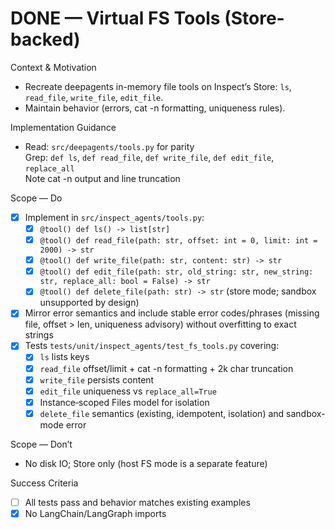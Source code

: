 # DONE — Virtual FS Tools (Store-backed)

Context & Motivation
- Recreate deepagents in-memory file tools on Inspect’s Store: `ls`, `read_file`, `write_file`, `edit_file`.
- Maintain behavior (errors, cat -n formatting, uniqueness rules).

Implementation Guidance
- Read: `src/deepagents/tools.py` for parity  
  Grep: `def ls`, `def read_file`, `def write_file`, `def edit_file`, `replace_all`  
  Note cat -n output and line truncation

Scope — Do
- [x] Implement in `src/inspect_agents/tools.py`:
  - [x] `@tool() def ls() -> list[str]`
  - [x] `@tool() def read_file(path: str, offset: int = 0, limit: int = 2000) -> str`
  - [x] `@tool() def write_file(path: str, content: str) -> str`
  - [x] `@tool() def edit_file(path: str, old_string: str, new_string: str, replace_all: bool = False) -> str`
  - [x] `@tool() def delete_file(path: str) -> str` (store mode; sandbox unsupported by design)
- [x] Mirror error semantics and include stable error codes/phrases (missing file, offset > len, uniqueness advisory) without overfitting to exact strings
- [x] Tests `tests/unit/inspect_agents/test_fs_tools.py` covering:
  - [x] `ls` lists keys
  - [x] `read_file` offset/limit + cat -n formatting + 2k char truncation
  - [x] `write_file` persists content
  - [x] `edit_file` uniqueness vs `replace_all=True`
  - [x] Instance‑scoped Files model for isolation
  - [x] `delete_file` semantics (existing, idempotent, isolation) and sandbox-mode error

Scope — Don’t
- No disk IO; Store only (host FS mode is a separate feature)

Success Criteria
- [ ] All tests pass and behavior matches existing examples
- [x] No LangChain/LangGraph imports
